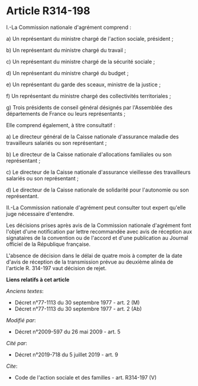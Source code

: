 # Article R314-198

I.-La Commission nationale d'agrément comprend : 

a) Un représentant du ministre chargé de l'action sociale, président ; 

b) Un représentant du ministre chargé du travail ; 

c) Un représentant du ministre chargé de la sécurité sociale ; 

d) Un représentant du ministre chargé du budget ; 

e) Un représentant du garde des sceaux, ministre de la justice ; 

f) Un représentant du ministre chargé des collectivités territoriales ; 

g) Trois présidents de conseil général désignés par l'Assemblée des départements de France ou leurs représentants ; 

Elle comprend également, à titre consultatif : 

a) Le directeur général de la Caisse nationale d'assurance maladie des travailleurs salariés ou son représentant ; 

b) Le directeur de la Caisse nationale d'allocations familiales ou son représentant ; 

c) Le directeur de la Caisse nationale d'assurance vieillesse des travailleurs salariés ou son représentant ; 

d) Le directeur de la Caisse nationale de solidarité pour l'autonomie ou son représentant. 

II.-La Commission nationale d'agrément peut consulter tout expert qu'elle juge nécessaire d'entendre. 

Les décisions prises après avis de la Commission nationale d'agrément font l'objet d'une notification par lettre recommandée
avec avis de réception aux signataires de la convention ou de l'accord et d'une publication au Journal officiel de la
République française.

L'absence de décision dans le délai de quatre mois à compter de la date d'avis de réception de la transmission prévue au
deuxième alinéa de l'article R. 314-197 vaut décision de rejet.

**Liens relatifs à cet article**

_Anciens textes_:

  - Décret n°77-1113 du 30 septembre 1977 - art. 2 (M)
  - Décret n°77-1113 du 30 septembre 1977 - art. 2 (Ab)

_Modifié par_:

  - Décret n°2009-597 du 26 mai 2009 - art. 5

_Cité par_:

  - Décret n°2019-718 du 5 juillet 2019 - art. 9

_Cite_:

  - Code de l'action sociale et des familles - art. R314-197 (V)

